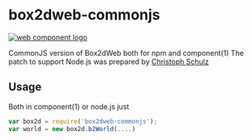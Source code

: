 box2dweb-commonjs
=================
[![web component logo](https://component.jit.su/component-badge.svg)](https://github.com/component/component)

CommonJS version of Box2dWeb both for npm and component(1)
The patch to support Node.js was prepared by [Christoph Schulz](http://code.google.com/p/box2dweb/issues/detail?id=22)

 Usage
 ------------
 Both in component(1) or node.js just
 ```javascript
 var box2d = require('box2dweb-commonjs');
 var world = new box2d.b2World(....)
 ```

